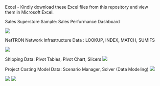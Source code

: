 Excel -
Kindly download these Excel files from this repository and view them in Microsoft Excel.

Sales Superstore Sample: Sales Performance Dashboard

<img src="https://github.com/ShohanurData/excel-portfolio/blob/main/Excel%20-%20Sales%20Performance%20Dashboard.xlsx"/>


NetTRON Network Infrastructure Data : LOOKUP, INDEX, MATCH, SUMIFS


<img src= "https://github.com/ShohanurData/excel-portfolio/blob/main/Excel%20-%20LOOKUP%2C%20INDEX%2C%20MATCH%2C%20SUMIFS.xlsx" />

Shipping Data: Pivot Tables, Pivot Chart, Slicers
<img src= />

Project Costing Model Data: Scenario Manager, Solver (Data Modeling)
<img src= />

<img src= />

<img src= />
